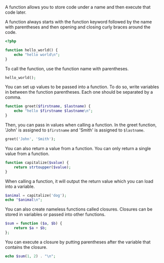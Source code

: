 A function allows you to store code under a name and then execute
that code later.

A function always starts with the
function keyword followed by the name with parentheses and then
opening and closing curly braces around the code.
```php
<?php

function hello_world() {
    echo "hello world\n";
}
```

To call the function, use the function name with parentheses.
```php
hello_world();
```

You can set up values to be passed into a function.
To do so, write variables in between the function parentheses.
Each one should be separated by a comma.
```php
function greet($firstname, $lastname) {
    echo "hello $firstname $lastname\n";
}
```

Then, you can pass in values when calling a function. In the greet function,
'John' is assigned to `$firstname` and 'Smith' is assigned to
`$lastname`.
```php
greet('John', 'Smith');
```

You can also return a value from a function. You can only
return a single value from a function.
```php
function capitalize($value) {
    return strtoupper($value);
}
```

When calling a function, it will output the return value which
you can load into a variable.
```php
$animal = capitalize('dog');
echo "$animal\n";
```

You can also create nameless functions called closures. Closures can be
stored in variables or passed into other functions.
```php
$sum = function ($a, $b) {
    return $a + $b;
};
```

You can execute a closure by putting parentheses after the variable that contains the closure.
```php
echo $sum(1, 2) . "\n";
```

